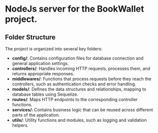 # NodeJs server for the BookWallet project.

## Folder Structure
The project is organized into several key folders:

- **config/**: Contains configuration files for database connection and general application settings.
- **controllers/**: Handles incoming HTTP requests, processes them, and returns appropriate responses.
- **middlewares/**: Functions that process requests before they reach the controllers, such as authentication checks and error handling.
- **models/**: Defines the data structures and relationships, mapping to database tables using Sequelize.
- **routes/**: Maps HTTP endpoints to the corresponding controller functions.
- **services/**: Contains business logic that can be reused across different parts of the application.
- **utils/**: Utility functions and modules, such as logging and validation helpers.
    
